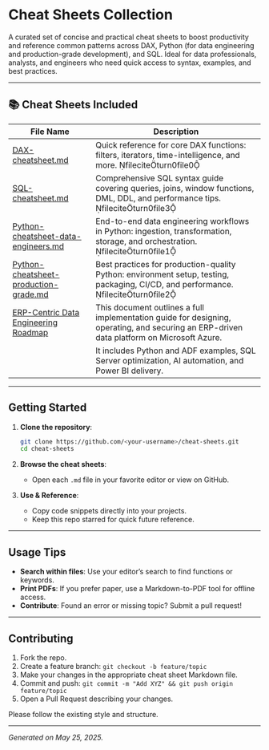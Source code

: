 # Cheat Sheets Collection

A curated set of concise and practical cheat sheets to boost productivity and reference common patterns across DAX, Python (for data engineering and production-grade development), and SQL. Ideal for data professionals, analysts, and engineers who need quick access to syntax, examples, and best practices.

---

## 📚 Cheat Sheets Included

| File Name                                                                                  | Description                                                                                                                              |
| ------------------------------------------------------------------------------------------ | ---------------------------------------------------------------------------------------------------------------------------------------- |
| [DAX-cheatsheet.md](DAX-cheatsheet.md)                                                     | Quick reference for core DAX functions: filters, iterators, time-intelligence, and more. fileciteturn0file0                           |
| [SQL-cheatsheet.md](SQL-cheatsheet.md)                                                     | Comprehensive SQL syntax guide covering queries, joins, window functions, DML, DDL, and performance tips. fileciteturn0file3          |
| [Python-cheatsheet-data-engineers.md](Python-cheatsheet-data-engineers.md)                 | End-to-end data engineering workflows in Python: ingestion, transformation, storage, and orchestration. fileciteturn0file1            |
| [Python-cheatsheet-production-grade.md](Python-cheatsheet-production-grade.md)             | Best practices for production-quality Python: environment setup, testing, packaging, CI/CD, and performance. fileciteturn0file2       |
| [ERP-Centric Data Engineering Roadmap](data-engineering/ERP-Data-Engineering-Roadmap.md)   | This document outlines a full implementation guide for designing, operating, and securing an ERP-driven data platform on Microsoft Azure.|   
                                                                                             | It includes Python and ADF examples, SQL Server optimization, AI automation, and Power BI delivery.                                      |   


---

## Getting Started

1. **Clone the repository**:

   ```bash
   git clone https://github.com/<your-username>/cheat-sheets.git
   cd cheat-sheets
   ```

2. **Browse the cheat sheets**:

   * Open each `.md` file in your favorite editor or view on GitHub.

3. **Use & Reference**:

   * Copy code snippets directly into your projects.
   * Keep this repo starred for quick future reference.

---

## Usage Tips

* **Search within files**: Use your editor’s search to find functions or keywords.
* **Print PDFs**: If you prefer paper, use a Markdown-to-PDF tool for offline access.
* **Contribute**: Found an error or missing topic? Submit a pull request!

---

## Contributing

1. Fork the repo.
2. Create a feature branch: `git checkout -b feature/topic`
3. Make your changes in the appropriate cheat sheet Markdown file.
4. Commit and push: `git commit -m "Add XYZ" && git push origin feature/topic`
5. Open a Pull Request describing your changes.

Please follow the existing style and structure.

---

*Generated on May 25, 2025.*
